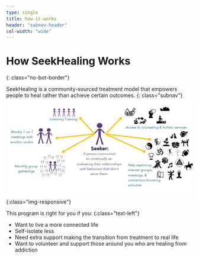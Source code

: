 ```yaml
---
type: single
title: how-it-works
header: "subnav-header"
col-width: "wide"
---
```


# How <span class="emphasized-header">SeekHealing</span> Works
{: class="no-bot-border"}

SeekHealing is a community-sourced treatment model that empowers people to heal rather than achieve certain outcomes.
{: class="subnav"}

![How it works infographic](/assets/images/how-it-works.png){:class="img-responsive"}

This program is right for you if you:
{:class="text-left"}

- Want to live a more connected life
- Self-isolate less
- Need extra support making the transition from treatment to real life
- Want to volunteer and support those around you who are healing from addiction